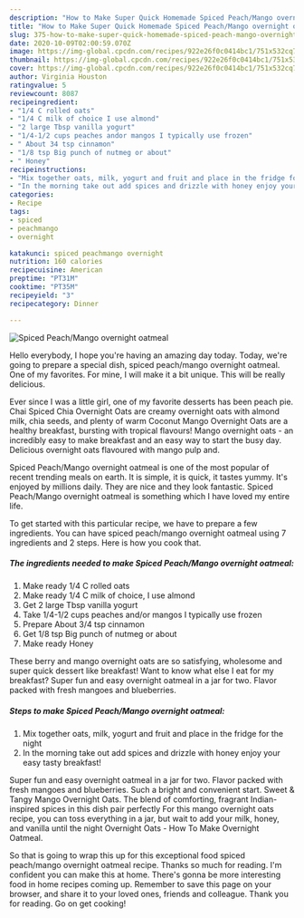 ```yaml
---
description: "How to Make Super Quick Homemade Spiced Peach/Mango overnight oatmeal"
title: "How to Make Super Quick Homemade Spiced Peach/Mango overnight oatmeal"
slug: 375-how-to-make-super-quick-homemade-spiced-peach-mango-overnight-oatmeal
date: 2020-10-09T02:00:59.070Z
image: https://img-global.cpcdn.com/recipes/922e26f0c0414bc1/751x532cq70/spiced-peachmango-overnight-oatmeal-recipe-main-photo.jpg
thumbnail: https://img-global.cpcdn.com/recipes/922e26f0c0414bc1/751x532cq70/spiced-peachmango-overnight-oatmeal-recipe-main-photo.jpg
cover: https://img-global.cpcdn.com/recipes/922e26f0c0414bc1/751x532cq70/spiced-peachmango-overnight-oatmeal-recipe-main-photo.jpg
author: Virginia Houston
ratingvalue: 5
reviewcount: 8087
recipeingredient:
- "1/4 C rolled oats"
- "1/4 C milk of choice I use almond"
- "2 large Tbsp vanilla yogurt"
- "1/4-1/2 cups peaches andor mangos I typically use frozen"
- " About 34 tsp cinnamon"
- "1/8 tsp Big punch of nutmeg or about"
- " Honey"
recipeinstructions:
- "Mix together oats, milk, yogurt and fruit and place in the fridge for the night"
- "In the morning take out add spices and drizzle with honey enjoy your easy tasty breakfast!"
categories:
- Recipe
tags:
- spiced
- peachmango
- overnight

katakunci: spiced peachmango overnight 
nutrition: 160 calories
recipecuisine: American
preptime: "PT31M"
cooktime: "PT35M"
recipeyield: "3"
recipecategory: Dinner

---
```



![Spiced Peach/Mango overnight oatmeal](https://img-global.cpcdn.com/recipes/922e26f0c0414bc1/751x532cq70/spiced-peachmango-overnight-oatmeal-recipe-main-photo.jpg)

Hello everybody, I hope you're having an amazing day today. Today, we're going to prepare a special dish, spiced peach/mango overnight oatmeal. One of my favorites. For mine, I will make it a bit unique. This will be really delicious.

Ever since I was a little girl, one of my favorite desserts has been peach pie. Chai Spiced Chia Overnight Oats are creamy overnight oats with almond milk, chia seeds, and plenty of warm Coconut Mango Overnight Oats are a healthy breakfast, bursting with tropical flavours! Mango overnight oats - an incredibly easy to make breakfast and an easy way to start the busy day. Delicious overnight oats flavoured with mango pulp and.

Spiced Peach/Mango overnight oatmeal is one of the most popular of recent trending meals on earth. It is simple, it is quick, it tastes yummy. It's enjoyed by millions daily. They are nice and they look fantastic. Spiced Peach/Mango overnight oatmeal is something which I have loved my entire life.


To get started with this particular recipe, we have to prepare a few ingredients. You can have spiced peach/mango overnight oatmeal using 7 ingredients and 2 steps. Here is how you cook that.

<!--inarticleads1-->

##### The ingredients needed to make Spiced Peach/Mango overnight oatmeal:

1. Make ready 1/4 C rolled oats
1. Make ready 1/4 C milk of choice, I use almond
1. Get 2 large Tbsp vanilla yogurt
1. Take 1/4-1/2 cups peaches and/or mangos I typically use frozen
1. Prepare  About 3/4 tsp cinnamon
1. Get 1/8 tsp Big punch of nutmeg or about
1. Make ready  Honey


These berry and mango overnight oats are so satisfying, wholesome and super quick dessert like breakfast! Want to know what else I eat for my breakfast? Super fun and easy overnight oatmeal in a jar for two. Flavor packed with fresh mangoes and blueberries. 

<!--inarticleads2-->

##### Steps to make Spiced Peach/Mango overnight oatmeal:

1. Mix together oats, milk, yogurt and fruit and place in the fridge for the night
1. In the morning take out add spices and drizzle with honey enjoy your easy tasty breakfast!


Super fun and easy overnight oatmeal in a jar for two. Flavor packed with fresh mangoes and blueberries. Such a bright and convenient start. Sweet &amp; Tangy Mango Overnight Oats. The blend of comforting, fragrant Indian-inspired spices in this dish pair perfectly For this mango overnight oats recipe, you can toss everything in a jar, but wait to add your milk, honey, and vanilla until the night Overnight Oats - How To Make Overnight Oatmeal. 

So that is going to wrap this up for this exceptional food spiced peach/mango overnight oatmeal recipe. Thanks so much for reading. I'm confident you can make this at home. There's gonna be more interesting food in home recipes coming up. Remember to save this page on your browser, and share it to your loved ones, friends and colleague. Thank you for reading. Go on get cooking!

